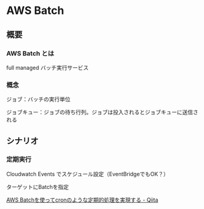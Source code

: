 # AWS Batch

## 概要

### AWS Batch とは

full managed バッチ実行サービス

### 概念

ジョブ：バッチの実行単位

ジョブキュー：ジョブの待ち行列。ジョブは投入されるとジョブキューに送信される

## シナリオ

### 定期実行

Cloudwatch Events でスケジュール設定（EventBridgeでもOK？）

ターゲットにBatchを指定

[AWS Batchを使ってcronのような定期的処理を実現する - Qiita](https://qiita.com/tsukasa1301/items/8bd927eaa928ff981414)
